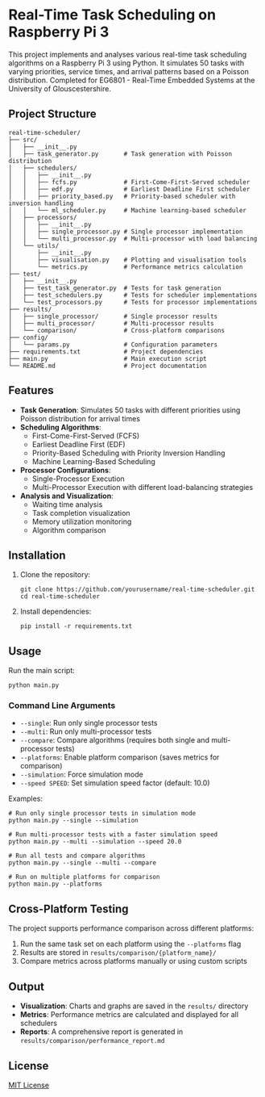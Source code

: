 # Real-Time Task Scheduling on Raspberry Pi 3

This project implements and analyses various real-time task scheduling algorithms on a Raspberry Pi 3 using Python. It simulates 50 tasks with varying priorities, service times, and arrival patterns based on a Poisson distribution. Completed for EG6801 - Real-Time Embedded Systems at the University of Glouscestershire.

## Project Structure

```
real-time-scheduler/
├── src/
│   ├── __init__.py
│   ├── task_generator.py       # Task generation with Poisson distribution
│   ├── schedulers/
│   │   ├── __init__.py
│   │   ├── fcfs.py             # First-Come-First-Served scheduler
│   │   ├── edf.py              # Earliest Deadline First scheduler
│   │   ├── priority_based.py   # Priority-based scheduler with inversion handling
│   │   └── ml_scheduler.py     # Machine learning-based scheduler
│   ├── processors/
│   │   ├── __init__.py
│   │   ├── single_processor.py # Single processor implementation
│   │   └── multi_processor.py  # Multi-processor with load balancing
│   └── utils/
│       ├── __init__.py
│       ├── visualisation.py    # Plotting and visualisation tools
│       └── metrics.py          # Performance metrics calculation
├── test/
│   ├── __init__.py
│   ├── test_task_generator.py  # Tests for task generation
│   ├── test_schedulers.py      # Tests for scheduler implementations
│   └── test_processors.py      # Tests for processor implementations
├── results/
│   ├── single_processor/       # Single processor results
│   ├── multi_processor/        # Multi-processor results
│   └── comparison/             # Cross-platform comparisons
├── config/
│   └── params.py               # Configuration parameters
├── requirements.txt            # Project dependencies
├── main.py                     # Main execution script
└── README.md                   # Project documentation
```

## Features

- **Task Generation**: Simulates 50 tasks with different priorities using Poisson distribution for arrival times
- **Scheduling Algorithms**:
  - First-Come-First-Served (FCFS)
  - Earliest Deadline First (EDF)
  - Priority-Based Scheduling with Priority Inversion Handling
  - Machine Learning-Based Scheduling
- **Processor Configurations**:
  - Single-Processor Execution
  - Multi-Processor Execution with different load-balancing strategies
- **Analysis and Visualization**:
  - Waiting time analysis
  - Task completion visualization
  - Memory utilization monitoring
  - Algorithm comparison

## Installation

1. Clone the repository:
   ```
   git clone https://github.com/yourusername/real-time-scheduler.git
   cd real-time-scheduler
   ```

2. Install dependencies:
   ```
   pip install -r requirements.txt
   ```

## Usage

Run the main script:

```
python main.py
```

### Command Line Arguments

- `--single`: Run only single processor tests
- `--multi`: Run only multi-processor tests
- `--compare`: Compare algorithms (requires both single and multi-processor tests)
- `--platforms`: Enable platform comparison (saves metrics for comparison)
- `--simulation`: Force simulation mode
- `--speed SPEED`: Set simulation speed factor (default: 10.0)

Examples:

```
# Run only single processor tests in simulation mode
python main.py --single --simulation

# Run multi-processor tests with a faster simulation speed
python main.py --multi --simulation --speed 20.0

# Run all tests and compare algorithms
python main.py --single --multi --compare

# Run on multiple platforms for comparison
python main.py --platforms
```

## Cross-Platform Testing

The project supports performance comparison across different platforms:

1. Run the same task set on each platform using the `--platforms` flag
2. Results are stored in `results/comparison/{platform_name}/`
3. Compare metrics across platforms manually or using custom scripts

## Output

- **Visualization**: Charts and graphs are saved in the `results/` directory
- **Metrics**: Performance metrics are calculated and displayed for all schedulers
- **Reports**: A comprehensive report is generated in `results/comparison/performance_report.md`

## License

[MIT License](LICENSE)